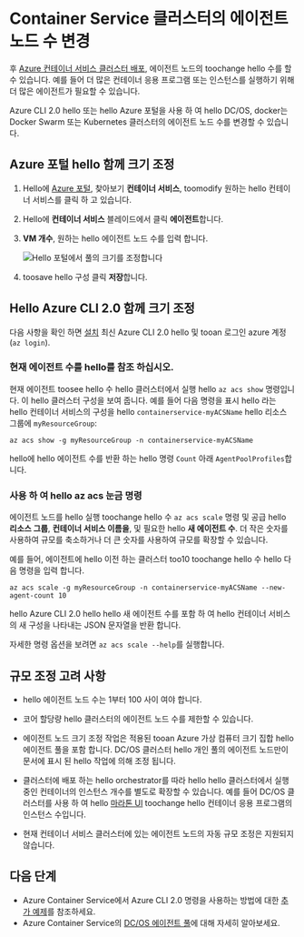 # <a name="scale-agent-nodes-in-a-container-service-cluster"></a>Container Service 클러스터의 에이전트 노드 수 변경
후 [Azure 컨테이너 서비스 클러스터 배포](../articles/container-service/dcos-swarm/container-service-deployment.md), 에이전트 노드의 toochange hello 수를 할 수 있습니다. 예를 들어 더 많은 컨테이너 응용 프로그램 또는 인스턴스를 실행하기 위해 더 많은 에이전트가 필요할 수 있습니다. 

Azure CLI 2.0 hello 또는 hello Azure 포털을 사용 하 여 hello DC/OS, docker는 Docker Swarm 또는 Kubernetes 클러스터의 에이전트 노드 수를 변경할 수 있습니다. 

## <a name="scale-with-hello-azure-portal"></a>Azure 포털 hello 함께 크기 조정

1. Hello에 [Azure 포털](https://portal.azure.com), 찾아보기 **컨테이너 서비스**, toomodify 원하는 hello 컨테이너 서비스를 클릭 하 고 있습니다.
2. Hello에 **컨테이너 서비스** 블레이드에서 클릭 **에이전트**합니다.
3. **VM 개수**, 원하는 hello 에이전트 노드 수를 입력 합니다.

    ![Hello 포털에서 풀의 크기를 조정합니다](./media/container-service-scale/container-service-scale-portal.png)

4. toosave hello 구성 클릭 **저장**합니다.

## <a name="scale-with-hello-azure-cli-20"></a>Hello Azure CLI 2.0 함께 크기 조정

다음 사항을 확인 하면 [설치](/cli/azure/install-az-cli2) 최신 Azure CLI 2.0 hello 및 tooan 로그인 azure 계정 (`az login`).

### <a name="see-hello-current-agent-count"></a>현재 에이전트 수를 hello를 참조 하십시오.
현재 에이전트 toosee hello 수 hello 클러스터에서 실행 hello `az acs show` 명령입니다. 이 hello 클러스터 구성을 보여 줍니다. 예를 들어 다음 명령을 표시 hello 라는 hello 컨테이너 서비스의 구성을 hello `containerservice-myACSName` hello 리소스 그룹에 `myResourceGroup`:

```azurecli
az acs show -g myResourceGroup -n containerservice-myACSName
```

hello에 hello 에이전트 수를 반환 하는 hello 명령 `Count` 아래 `AgentPoolProfiles`합니다.

### <a name="use-hello-az-acs-scale-command"></a>사용 하 여 hello az acs 눈금 명령
에이전트 노드를 hello 실행 toochange hello 수 `az acs scale` 명령 및 공급 hello **리소스 그룹**, **컨테이너 서비스 이름을**, 및 필요한 hello **새 에이전트 수**. 더 작은 숫자를 사용하여 규모를 축소하거나 더 큰 숫자를 사용하여 규모를 확장할 수 있습니다.

예를 들어, 에이전트에 hello 이전 하는 클러스터 too10 toochange hello 수 hello 다음 명령을 입력 합니다.

```azurecli
az acs scale -g myResourceGroup -n containerservice-myACSName --new-agent-count 10
```

hello Azure CLI 2.0 hello hello 새 에이전트 수를 포함 하 여 hello 컨테이너 서비스의 새 구성을 나타내는 JSON 문자열을 반환 합니다.

자세한 명령 옵션을 보려면 `az acs scale --help`를 실행합니다.

## <a name="scaling-considerations"></a>규모 조정 고려 사항

* hello 에이전트 노드 수는 1부터 100 사이 여야 합니다. 

* 코어 할당량 hello 클러스터의 에이전트 노드 수를 제한할 수 있습니다.

* 에이전트 노드 크기 조정 작업은 적용된 tooan Azure 가상 컴퓨터 크기 집합 hello 에이전트 풀을 포함 합니다. DC/OS 클러스터 hello 개인 풀의 에이전트 노드만이 문서에 표시 된 hello 작업에 의해 조정 됩니다.

* 클러스터에 배포 하는 hello orchestrator를 따라 hello hello 클러스터에서 실행 중인 컨테이너의 인스턴스 개수를 별도로 확장할 수 있습니다. 예를 들어 DC/OS 클러스터를 사용 하 여 hello [마라톤 UI](../articles/container-service/dcos-swarm/container-service-mesos-marathon-ui.md) toochange hello 컨테이너 응용 프로그램의 인스턴스 수입니다.

* 현재 컨테이너 서비스 클러스터에 있는 에이전트 노드의 자동 규모 조정은 지원되지 않습니다.

## <a name="next-steps"></a>다음 단계
* Azure Container Service에서 Azure CLI 2.0 명령을 사용하는 방법에 대한 [추가 예제](../articles/container-service/dcos-swarm/container-service-create-acs-cluster-cli.md)를 참조하세요.
* Azure Container Service의 [DC/OS 에이전트 풀](../articles/container-service/dcos-swarm/container-service-dcos-agents.md)에 대해 자세히 알아보세요.

